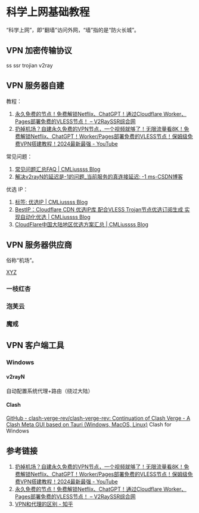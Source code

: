 # 科学上网基础教程

“科学上网”，即“翻墙”访问外网，“墙”指的是“防火长城”。

## VPN 加密传输协议

ss
ssr
trojian
v2ray

## VPN 服务器自建


教程：
1. [永久免费的节点！免费解锁Netflix、ChatGPT！通过Cloudflare Worker、Pages部署免费的VLESS节点！ – V2RaySSR综合网](https://v2rayssr.com/worker-vless.html)
2. [扔掉机场？自建永久免费的VPN节点，一个视频就够了！无限流量看8K！免费解锁Netflix、ChatGPT！Worker/Pages部署免费的VLESS节点！保姆级免费VPN搭建教程！2024最新最强 - YouTube](https://www.youtube.com/watch?v=sNOlsiwgCSA)

常见问题：
1. [常见问题汇总FAQ | CMLiussss Blog](https://blog.090227.xyz/p/%E5%B8%B8%E8%A7%81%E9%97%AE%E9%A2%98%E6%B1%87%E6%80%BB/)
2. [解决v2rayN的延迟是-1的问题\_当前服务的真连接延迟: -1 ms-CSDN博客](https://blog.csdn.net/qq_36693723/article/details/129596353)

优选 IP：
1. [标签: 优选IP | CMLiussss Blog](https://blog.cmliussss.com/tags/%E4%BC%98%E9%80%89IP/)
2. [BestIP：Cloudflare CDN 优选IP库 配合VLESS Trojan节点优选订阅生成 实现自动化优选 | CMLiussss Blog](https://blog.cmliussss.com/p/BestIP/)
3. [CloudFlare中国大陆地区优选方案汇总 | CMLiussss Blog](https://blog.cmliussss.com/p/CloudFlare%E4%BC%98%E9%80%89/)

## VPN 服务器供应商

俗称“机场”。

[XYZ](https://9.234456.xyz/abc.html?t=638420631123495451)

### 一枝红杏

### 泡芙云

### 魔戒


## VPN 客户端工具

### Windows

#### v2rayN

自动配置系统代理+路由（绕过大陆）

#### Clash

[GitHub - clash-verge-rev/clash-verge-rev: Continuation of Clash Verge - A Clash Meta GUI based on Tauri (Windows, MacOS, Linux)](https://github.com/clash-verge-rev/clash-verge-rev)
Clash for Windows

## 参考链接

1. [扔掉机场？自建永久免费的VPN节点，一个视频就够了！无限流量看8K！免费解锁Netflix、ChatGPT！Worker/Pages部署免费的VLESS节点！保姆级免费VPN搭建教程！2024最新最强 - YouTube](https://www.youtube.com/watch?v=sNOlsiwgCSA)
2. [永久免费的节点！免费解锁Netflix、ChatGPT！通过Cloudflare Worker、Pages部署免费的VLESS节点！ – V2RaySSR综合网](https://v2rayssr.com/worker-vless.html)
3. [VPN和代理的区别 - 知乎](https://zhuanlan.zhihu.com/p/641191075)